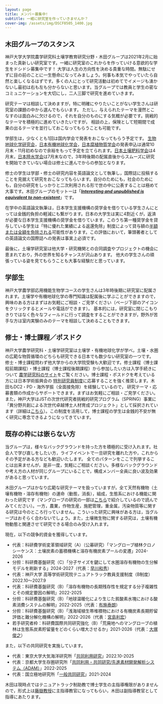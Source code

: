 ```yaml
---
layout: page
title: メンバー募集中!
subtitle: 一緒に研究室を作っていきませんか？
cover-img: /assets/img/DSCF0505_1400.jpg
---
```

## 木田グループのスタンス
神戸大学大学院農学研究科土壌学教育研究分野・木田グループは2021年2月に始まった真新しい研究室です。一緒に研究室のこれからを作っていける意欲的な学生をドシドシ募集中です！
大学は人生の方向性を決める貴重な時間。無駄にせずに目の前のことに一生懸命になってみましょう。何事も本気でやっていたら自然と楽しくなるはずです。多くの人にとって研究活動は初めてでイメージも湧かないし最初は右も左も分からないと思います。当グループでは教員と学生の密なコミュニケーションを大切にし，二人三脚で研究を進めていきます。

研究テーマは相談して決めますが，特に明確にやりたいことがない学生さんは研究室の課題の中から選んでもらいます。
ただし，与えられたテーマを漫然とこなすのは面白みに欠けるので，それを自分のものにする気概が必要です。挑戦的なテーマを積極的に進めていきたいですが，
相談の上，保険として短期間で成果の出るテーマを並行しておこなってもらうことも可能です。

学部生は，少なくとも1回は国内学会で発表をおこなってもらう予定です。
[生物地球化学研究会](https://sites.google.com/site/biogeochemnet/%E6%A6%82%E8%A6%81)，[日本有機地球化学会](http://ogeochem.jp/)，[日本腐植物質学会](http://www.research.kobe-u.ac.jp/ans-soil/jhss/)の発表申込は通常10月末・11月初めなので余裕をもって予定を立てられます。[日本土壌肥料学会](http://jssspn.jp/)は4月末，[日本陸水学会](http://www.jslim.jp/)は7月末なので，3年時後期の配属直後からスムーズに研究を開始できていない場合は修士に進んでからの参加となります。

修士の学生は学部・修士の研究内容を英語論文として執筆し，国際誌に投稿することを見据えて研究をおこなってもらいます。自分のためにも，社会のためにも，自分の研究をしっかりと二次利用される形で世の中に公表することは極めて大事です。木田グループのモットーは「[_**Interesting and unpublished is equivalent to non-existent**_](https://onlinelibrary.wiley.com/doi/pdf/10.1002/adma.200400767)」です。

在学中の英語論文執筆は，日本学生支援機構の奨学金を借りている学生さんにとっては金銭的負担の軽減にも繋がります。日本の大学生は実に4割近くが，返済が必要な日本学生支援機構の奨学金を借りています。このうち第一種奨学金を貸与している学生は「特に優れた業績による返還免除」制度によって貸与額の[半額または全額を免除される](https://www.jasso.go.jp/shogakukin/saiyochu/gyosekimenjo/index.html)可能性があります。この評価において，筆頭著者としての英語論文の国際誌への発表は事実上必須です。

最後に，土壌学研究室は他大学・研究機関との合同調査やプロジェクトの機会に恵まれており，外の世界を知るチャンスが沢山あります。
他大の学生さんの頑張っている姿を見てもらうことも大事な経験だと思っています。

## 学部生
神戸大学農学部応用機能生物学コースの学生さんは3年時後期に研究室に配属されます。土壌学や有機地球化学の専門知識は配属後に学ぶことができますので，
興味のある方はまずはお気軽にご相談・ご見学ください（ページ下部のアイコンをクリックするとメールや電話ができます）。
基本的には，研究室に閉じこもりきりではなく色々なフィールドに行って調査をすることができますが，野外が苦手な方は室内実験のみのテーマを相談して決めることもできます。

## 修士・博士課程／ポスドク
神戸大学農学研究科・土壌学研究室は土壌学・有機地球化学が学べ，土壌・水圏の広範な物質循環のどちらも研究できる日本でも数少ない研究室の一つです。
修士・博士課程問わず他大学からの大学院受験も大歓迎です。修士課程（博士課程前期課程）・博士課程（博士課程後期課程）から参加したい方は入学手続きについて
[農学研究科のサイト](http://www.ans.kobe-u.ac.jp/jyukensei/top.html)をご覧ください。博士課程・ポスドクを考えている方には日本学術振興会の
[特別研究員制度](https://www.jsps.go.jp/j-pd/index.html)に応募することを強く推奨します。木田もDC2・PD・海外学振（全面接免除）を経験しているので，
研究テーマ・応募書類の作成からサポートできます。まずはお気軽にご相談・ご見学ください。  
また，神戸大学はJSTの次世代研究者挑戦的研究プログラム（SPRING）事業に「異分野共創による次世代卓越博士人材育成プロジェクト」として採択されています（詳細は[こちら](http://www.career.kobe-u.ac.jp/doctor_info/)）。この制度を活用して，博士課程の学生は金銭的不安が無く研究に専念できるようになってきています。

## 既存の枠には嵌らない方
当グループは，様々なバックグラウンドを持った方を積極的に受け入れます。社会人で学び直しをしたい方，ライフイベントで一旦研究を離れた方や，これからその予定がある方なども歓迎いたします。
全てのパターンをここで列挙することは出来ませんが，是非一度，気軽にご相談ください。多様なバックグラウンドや考え方の人材が同じグループにいることで，構成メンバー全員に良い波及効果があると思っています。  

木田グループはかなり広範な研究テーマを扱っていますが，全て天然有機物（土壌有機物・溶存有機物）の運命（動態，消長），組成，生態系における機能に関わった研究です（マングローブの研究の一部は[こちら](https://www.sdgs.kobe-u.ac.jp/project03/carbon-negative/cn_34_kida.html)で紹介しているので読んでみてください）。一方，農業，作物生産，施肥管理，重金属，汚染物質等に関する研究は今のところ行っていません。こういった研究に興味がある方は，当グループはおそらく合わないでしょう。また，土壌微生物に関する研究は，土壌有機物動態と関連させて研究できる場合のみ受け入れます。

現在，以下の競争的資金を獲得しています。
* 代表：科研費学術変革領域研究（A）（公募研究）「マングローブ植林クロノシーケンス：土壌炭素の蓄積機構と溶存有機炭素プールの変遷」2024-2026
* 分担：科研費基盤研究（C）「分子サイズを鍵にして水圏溶存有機物の生分解モデルを刷新する」2024-2027（代表：[早川和秀](https://researchmap.jp/read0006894)）
* 代表：神戸大学 ⾼等学術研究院テニュアトラック教員⽀援制度（B制度）2022.10～2027.9
* 代表：科研費基盤研究（B）「溶存有機物の長期残存性を規定する分子複雑性とその規定要因の解明」2022-2025
* 分担：科研費基盤研究（B）「地球温暖化により生じた貧酸素水塊における酸素消費システムの解明」2022-2025（代表：[布施泰朗](https://environ.kit.ac.jp/about/staff/)）
* 分担：科研費基盤研究（B）「浅海域植生帯堆積物における有機炭素長期貯留評価と難分解化機構の解明」2022-2026（代表：[宮島利宏](https://researchmap.jp/miyajima)）
* 若手研究者枠：科研費国際共同研究強化（B）「荒廃地へのマングローブの植林は生態系炭素貯留量をどのくらい増大させるか」2021-2026（代表：[大塚俊之](https://researchmap.jp/read0166246)）

また，以下の共同研究を実施しています。
* 代表：東京大学大気海洋研究所「[共同利用研究](https://www.aori.u-tokyo.ac.jp/coop/kashiwa2022.html)」2022.10-2025
* 代表：京都大学生存圏研究所「[共同利用・共同研究/先進素材開発解析システム（ADAM）](https://www.rish.kyoto-u.ac.jp/joint_usage-research_center/facilities2022/adam2022/)」2022-2025
* 代表：国立極地研究所「[一般共同研究](https://www.nipr.ac.jp/research/general-collaboration-project/)」2021-2024

木田は現時点ではテニュアトラック制助教で博士学生の主指導権限がありませんので，形式上は[藤嶽教授](https://kobesoillab.github.io/member/)に主指導教官になってもらい，木田は副指導教官として指導にあたります。

